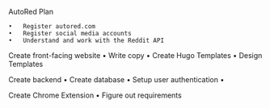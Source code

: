 AutoRed Plan

	•	Register autored.com 
	•	Register social media accounts
	•	Understand and work with the Reddit API

Create front-facing website
	•	Write copy
	•	Create Hugo Templates
	•	Design Templates

Create backend
	•	Create database
	•	Setup user authentication
	•	 

Create Chrome Extension
	•	Figure out requirements
